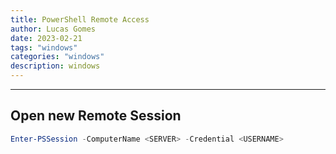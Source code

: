 ```yaml
---
title: PowerShell Remote Access
author: Lucas Gomes
date: 2023-02-21
tags: "windows"
categories: "windows"
description: windows
---
```



---

## Open new Remote Session

```powershell
Enter-PSSession -ComputerName <SERVER> -Credential <USERNAME>
```
